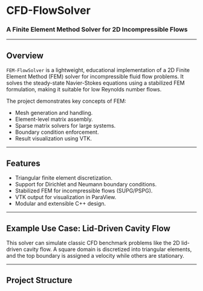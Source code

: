 # CFD-FlowSolver

### A Finite Element Method Solver for 2D Incompressible Flows

---

## Overview
`FEM-FlowSolver` is a lightweight, educational implementation of a 2D Finite Element Method (FEM) solver for incompressible fluid flow problems. It solves the steady-state Navier-Stokes equations using a stabilized FEM formulation, making it suitable for low Reynolds number flows.

The project demonstrates key concepts of FEM:
- Mesh generation and handling.
- Element-level matrix assembly.
- Sparse matrix solvers for large systems.
- Boundary condition enforcement.
- Result visualization using VTK.

---

## Features
- Triangular finite element discretization.
- Support for Dirichlet and Neumann boundary conditions.
- Stabilized FEM for incompressible flows (SUPG/PSPG).
- VTK output for visualization in ParaView.
- Modular and extensible C++ design.

---

## Example Use Case: Lid-Driven Cavity Flow
This solver can simulate classic CFD benchmark problems like the 2D lid-driven cavity flow. A square domain is discretized into triangular elements, and the top boundary is assigned a velocity while others are stationary.

---

## Project Structure
